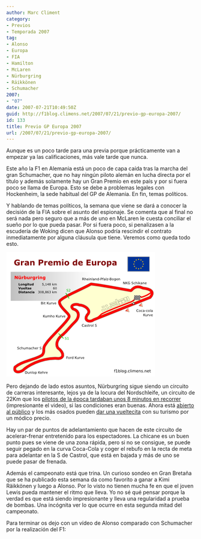 ```yaml
---
author: Marc Climent
category:
- Previos
- Temporada 2007
tag:
- Alonso
- Europa
- FIA
- Hamilton
- McLaren
- Nürburgring
- Räikkönen
- Schumacher
2007:
- "07"
date: 2007-07-21T10:49:50Z
guid: http://f1blog.climens.net/2007/07/21/previo-gp-europa-2007/
id: 133
title: Previo GP Europa 2007
url: /2007/07/21/previo-gp-europa-2007/
---
```


Aunque es un poco tarde para una previa porque prácticamente van a empezar ya las calificaciones, más vale tarde que nunca.

Este año la F1 en Alemania está un poco de capa caída tras la marcha del gran Schumacher, que no hay ningún piloto alemán en lucha directa por el título y además solamente hay un Gran Premio en este país y por si fuera poco se llama de Europa. Esto se debe a problemas legales con Hockenheim, la sede habitual del GP de Alemania. En fin, temas políticos.

Y hablando de temas políticos, la semana que viene se dará a conocer la decisión de la FIA sobre el asunto del espionaje. Se comenta que al final no será nada pero seguro que a más de uno en McLaren le cuesta conciliar el sueño por lo que pueda pasar. Por si fuera poco, si penalizasen a la escudería de Woking dicen que Alonso podría rescindir el contrato inmediatamente por alguna cláusula que tiene. Veremos como queda todo esto.

![Circuito de Nürburgring](/files/2007/07/europa071.png)

Pero dejando de lado estos asuntos, Nürburgring sigue siendo un circuito de carreras interesante, lejos ya de la locura del Nordschleife, un circuito de 22Km que los [pilotos de la época tardaban unos 8 minutos en recorrer](http://es.youtube.com/watch?v=n6aNnZ4q80s) (impresionante el video), si las condiciones eran buenas. Ahora está [abierto al público](https://www.greenhelldriving.nuerburgring.de/) y los más osados pueden [dar una vueltecita](http://es.youtube.com/watch?v=AbqR-KmLJ_w) con su turismo por un módico precio.

Hay un par de puntos de adelantamiento que hacen de este circuito de acelerar-frenar entretenido para los espectadores. La chicane es un buen punto pues se viene de una zona rápida, pero si no se consigue, se puede seguir pegado en la curva Coca-Cola y coger el rebufo en la recta de meta para adelantar en la S de Castrol, que está en bajada y más de uno se puede pasar de frenada.

Además el campeonato está que trina. Un curioso sondeo en Gran Bretaña que se ha publicado esta semana da como favorito a ganar a Kimi Räikkönen y luego a Alonso. Por lo visto no tienen mucha fe en que el joven Lewis pueda mantener el ritmo que lleva. Yo no sé qué pensar porque la verdad es que está siendo impresionante y lleva una regularidad a prueba de bombas. Una incógnita ver lo que ocurre en esta segunda mitad del campeonato.

Para terminar os dejo con un vídeo de Alonso comparado con Schumacher por la realización del F1: